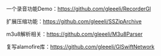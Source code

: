 一个录音功能Demo：https://github.com/gleeeli/RecorderGl

扩展压缩功能：https://github.com/gleeeli/SSZipArchive

m3u8解析相关：https://github.com/gleeeli/M3u8Parser

复写alamofire库：https://github.com/gleeeli/GlSwiftNetwork
